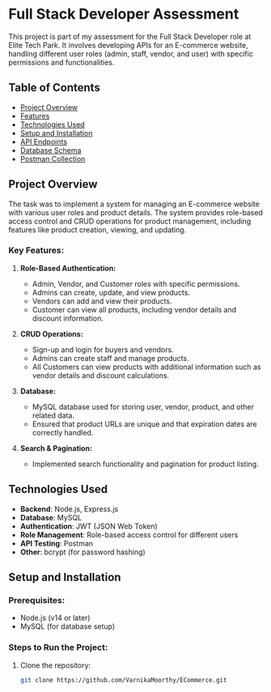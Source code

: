 # Full Stack Developer Assessment

This project is part of my assessment for the Full Stack Developer role at Elite Tech Park. It involves developing APIs for an E-commerce website, handling different user roles (admin, staff, vendor, and user) with specific permissions and functionalities.

## Table of Contents

- [Project Overview](#project-overview)
- [Features](#features)
- [Technologies Used](#technologies-used)
- [Setup and Installation](#setup-and-installation)
- [API Endpoints](#api-endpoints)
- [Database Schema](#database-schema)
- [Postman Collection](#postman-collection)

## Project Overview

The task was to implement a system for managing an E-commerce website with various user roles and product details. The system provides role-based access control and CRUD operations for product management, including features like product creation, viewing, and updating.

### Key Features:

1. **Role-Based Authentication:**
   - Admin, Vendor, and Customer roles with specific permissions.
   - Admins can create, update, and view products.
   - Vendors can add and view their products.
   - Customer can view all products, including vendor details and discount information.

2. **CRUD Operations:**
   - Sign-up and login for buyers and vendors.
   - Admins can create staff and manage products.
   - All Customers can view products with additional information such as vendor details and discount calculations.

3. **Database:**
   - MySQL database used for storing user, vendor, product, and other related data.
   - Ensured that product URLs are unique and that expiration dates are correctly handled.

4. **Search & Pagination:**
   - Implemented search functionality and pagination for product listing.

## Technologies Used

- **Backend**: Node.js, Express.js
- **Database**: MySQL
- **Authentication**: JWT (JSON Web Token)
- **Role Management**: Role-based access control for different users
- **API Testing**: Postman
- **Other**: bcrypt (for password hashing)

## Setup and Installation

### Prerequisites:
- Node.js (v14 or later)
- MySQL (for database setup)

### Steps to Run the Project:

1. Clone the repository:
   ```bash
   git clone https://github.com/VarnikaMoorthy/ECommerce.git

